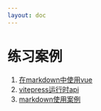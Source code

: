 ```yaml
---
layout: doc
---
```


# 练习案例
1. [在markdown中使用vue](/practice-ccase/vitepress-use-vue)
2. [vitepress运行时api](/practice-ccase/vitepress-runtime-api)
3. [markdown使用案例](/practice-ccase/markdown-examples)